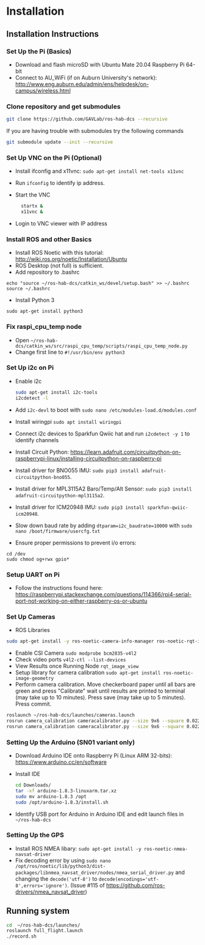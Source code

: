 # Installation

## Installation Instructions

### Set Up the Pi (Basics)

* Download and flash microSD with Ubuntu Mate 20.04 Raspberry Pi 64-bit
* Connect to AU_WiFi (if on Auburn University's network): http://www.eng.auburn.edu/admin/ens/helpdesk/on-campus/wireless.html

### Clone repository and get submodules

```bash
git clone https://github.com/GAVLab/ros-hab-dcs --recursive
```

If you are having trouble with submodules try the following commands

```bash
git submodule update --init --recursive
```

### Set Up VNC on the Pi (Optional)

* Install ifconfig and x11vnc: `sudo apt-get install net-tools x11vnc`
* Run `ifconfig` to identify ip address.
* Start the VNC

  ```bash
    startx &
    x11vnc &
  ```

* Login to VNC viewer with IP address
  
### Install ROS and other Basics

 * Install ROS Noetic with this tutorial: http://wiki.ros.org/noetic/Installation/Ubuntu
 * ROS Desktop (not full) is sufficient.
 * Add repository to .bashrc
 ```
 echo "source ~/ros-hab-dcs/catkin_ws/devel/setup.bash" >> ~/.bashrc
 source ~/.bashrc
 ```
 * Install Python 3
 ```
 sudo apt-get install python3
 ```

### Fix raspi_cpu_temp node
* Open `~/ros-hab-dcs/catkin_ws/src/raspi_cpu_temp/scripts/raspi_cpu_temp_node.py`
* Change first line to `#!/usr/bin/env python3`
  
### Set Up i2c on Pi

* Enable i2c
  
  ```bash
  sudo apt-get install i2c-tools
  i2cdetect -l
  ```

* Add `i2c-devl` to boot with `sudo nano /etc/modules-load.d/modules.conf`
* Install wiringpi `sudo apt install wiringpi`
* Connect i2c devices to Sparkfun Qwiic hat and run `i2cdetect -y 1` to identify channels
* Install Circuit Python: https://learn.adafruit.com/circuitpython-on-raspberrypi-linux/installing-circuitpython-on-raspberry-pi
* Install driver for BNO055 IMU: `sudo pip3 install adafruit-circuitpython-bno055`.
* Install driver for MPL3115A2 Baro/Temp/Alt Sensor: `sudo pip3 install adafruit-circuitpython-mpl3115a2`.
* Install driver for ICM20948 IMU: `sudo pip3 install sparkfun-qwiic-icm20948`.
* Slow down baud rate by adding `dtparam=i2c_baudrate=10000` with `sudo nano /boot/firmware/usercfg.txt`
* Ensure proper permissions to prevent i/o errors: 

```
cd /dev
sudo chmod og+rwx gpio*
```

### Setup UART  on Pi
* Follow the instructions found here: https://raspberrypi.stackexchange.com/questions/114366/rpi4-serial-port-not-working-on-either-raspberry-os-or-ubuntu

### Set Up Cameras

* ROS Libraries

```bash
sudo apt-get install -y ros-noetic-camera-info-manager ros-noetic-rqt-image-view ros-noetic-compressed-image-transport ros-noetic-dynamic-reconfigure
```

* Enable CSI Camera
  ```sudo modprobe bcm2835-v4l2```
* Check video ports
  ```v4l2-ctl --list-devices```
* View Results once Running Node
  ```rqt_image_view```
* Setup library for camera calibration
  ```sudo apt-get install ros-noetic-image-geometry```
* Perform camera calibration. Move checkerboard paper until all bars are green and press "Calibrate" wait until results are printed to terminal (may take up to 10 minutes).  Press save (may take up to 5 minutes).  Press commit.

```bash
roslaunch ~/ros-hab-dcs/launches/cameras.launch
rosrun camera_calibration cameracalibrator.py --size 9x6 --square 0.022 image:=/side_cam/image_raw camera:=/side_cam
rosrun camera_calibration cameracalibrator.py --size 9x6 --square 0.022 image:=/down_cam/image_raw camera:=/down_cam
```

### Setting Up the Arduino (SN01 variant only)

* Download Arduino IDE onto Raspberry Pi (Linux ARM 32-bits): https://www.arduino.cc/en/software
* Install IDE

  ```bash
  cd Downloads/
  tar -xf arduino-1.8.3-linuxarm.tar.xz
  sudo mv arduino-1.8.3 /opt
  sudo /opt/arduino-1.8.3/install.sh
  ```
* Identify USB port for Arduino in Arduino IDE and edit launch files in `~/ros-hab-dcs`

### Setting Up the GPS

* Install ROS NMEA libary: `sudo apt-get install -y ros-noetic-nmea-navsat-driver`
* Fix decoding error by using `sudo nano /opt/ros/noetic/lib/python3/dist-packages/libnmea_navsat_driver/nodes/nmea_serial_driver.py` and changing the `decode('utf-8')` to `decode(encodings='utf-8',errors='ignore')`. (Issue #115 of https://github.com/ros-drivers/nmea_navsat_driver)

## Running system

```bash
cd  ~/ros-hab-dcs/launches/
roslaunch full_flight.launch
./record.sh
```
